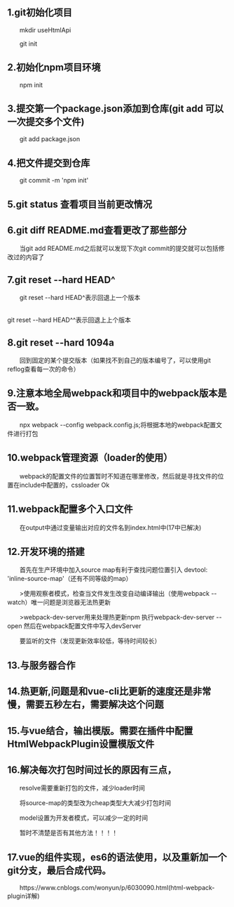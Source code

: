 <h2>1.git初始化项目 </h2>
<p style='text-indent:2em'>mkdir useHtmlApi</p>
<p style='text-indent:2em'>git init</p>
<h2>2.初始化npm项目环境</h2>
<p style='text-indent:2em'>npm init</p>
<h2>3.提交第一个package.json添加到仓库(git add 可以一次提交多个文件)</h2>
<p style='text-indent:2em'>git add package.json</p>
<h2>4.把文件提交到仓库</h2>
<p style='text-indent:2em'>git commit -m 'npm init'</p>
<h2>5.git status 查看项目当前更改情况</h2>
<h2>6.git diff README.md查看更改了那些部分</h2>
<p style='text-indent:2em'>当git add README.md之后就可以发现下次git commit的提交就可以包括修改过的内容了</p>
<h2>7.git reset --hard HEAD^</h2>
<p style='text-indent:2em'>git reset --hard HEAD^表示回退上一个版本</p>
<br> git reset --hard HEAD^^表示回退上上个版本
<h2>8.git reset --hard 1094a</h2>
<p style='text-indent:2em'>回到固定的某个提交版本（如果找不到自己的版本编号了，可以使用git reflog查看每一次的命令）</p>
<h2>9.注意本地全局webpack和项目中的webpack版本是否一致。</h2>
<p style='text-indent:2em'>npx webpack --config webpack.config.js;将根据本地的webpack配置文件进行打包</p>
<h2>10.webpack管理资源（loader的使用）</h2>
<p style='text-indent:2em'>webpack的配置文件的位置暂时不知道在哪里修改，然后就是寻找文件的位置在include中配置的，cssloader Ok</p>
<h2>11.webpack配置多个入口文件</h2>
<p style='text-indent:2em'>在output中通过变量输出对应的文件名到index.html中(17中已解决)</p>
<h2>12.开发环境的搭建</h2>
<p style='text-indent:2em'>首先在生产环境中加入source map有利于查找问题位置引入 devtool: 'inline-source-map'（还有不同等级的map）</p>
<p style='text-indent:2em'>>使用观察者模式，检查当文件发生改变自动编译输出（使用webpack --watch）唯一问题是浏览器无法热更新</p>
<p style='text-indent:2em'>>webpack-dev-server用来处理热更新npm 执行webpack-dev-server --open 然后在webpack配置文件中写入devServer</p>
<p style='text-indent:2em'>要监听的文件（发现更新效率较低，等待时间较长）</p>
<h2>13.与服务器合作</h2>
<h2>14.热更新,问题是和vue-cli比更新的速度还是非常慢，需要五秒左右，需要解决这个问题</h2>
<h2>15.与vue结合，输出模版。需要在插件中配置HtmlWebpackPlugin设置模版文件</h2>
<h2>16.解决每次打包时间过长的原因有三点，</h2>
<p style='text-indent:2em'>resolve需要重新打包的文件，减少loader时间</p>
<p style='text-indent:2em'>将source-map的类型改为cheap类型大大减少打包时间</p>
<p style='text-indent:2em'>model设置为开发者模式，可以减少一定的时间</p>
<p style='text-indent:2em'>暂时不清楚是否有其他方法！！！！</p>
<h2>17.vue的组件实现，es6的语法使用，以及重新加一个git分支，最后合成代码。</h2>
<p style='text-indent:2em'>https://www.cnblogs.com/wonyun/p/6030090.html(html-webpack-plugin详解)</p>